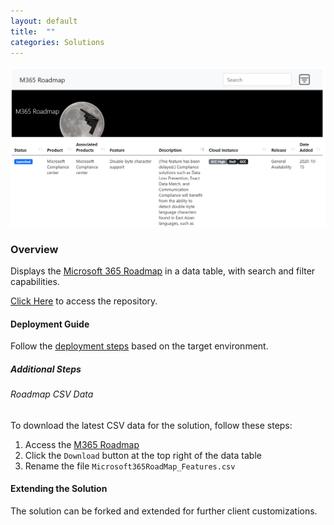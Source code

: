 ```yaml
---
layout: default
title:  ""
categories: Solutions
---
```

![Demo](/images/m365-roadmap.png)

### Overview

Displays the [Microsoft 365 Roadmap](https://www.microsoft.com/en-us/microsoft-365/roadmap) in a data table, with search and filter capabilities.

[Click Here](https://github.com/datta-framework/m365-roadmap) to access the repository.

#### Deployment Guide

Follow the [deployment steps](/jump-start-projects/overview/deployment) based on the target environment.

##### Additional Steps

###### Roadmap CSV Data

To download the latest CSV data for the solution, follow these steps:

1. Access the [M365 Roadmap](https://www.microsoft.com/en-us/microsoft-365/roadmap)
2. Click the `Download` button at the top right of the data table
3. Rename the file `Microsoft365RoadMap_Features.csv`

#### Extending the Solution

The solution can be forked and extended for further client customizations.